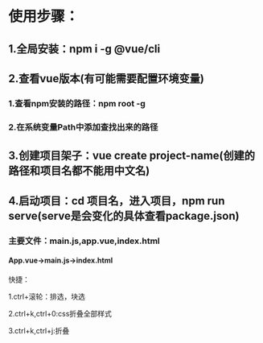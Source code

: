 # 使用步骤：

## 1.全局安装：npm i -g @vue/cli

## 2.查看vue版本(有可能需要配置环境变量)

### 	1.查看npm安装的路径：npm root -g

### 	2.在系统变量Path中添加查找出来的路径

## 3.创建项目架子：vue create project-name(创建的路径和项目名都不能用中文名)

## 4.启动项目：cd 项目名，进入项目，npm run serve(serve是会变化的具体查看package.json)

### 主要文件：main.js,app.vue,index.html

#### 			App.vue→main.js→index.html



快捷：

1.ctrl+滚轮：排选，块选

2.ctrl+k,ctrl+0:css折叠全部样式

3.ctrl+k,ctrl+j:折叠

